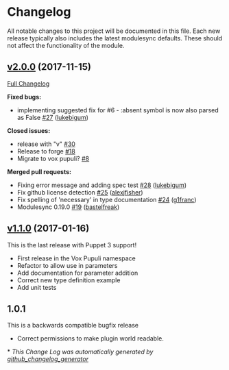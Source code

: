 # Changelog

All notable changes to this project will be documented in this file.
Each new release typically also includes the latest modulesync defaults.
These should not affect the functionality of the module.

## [v2.0.0](https://github.com/voxpupuli/puppet-boolean/tree/v2.0.0) (2017-11-15)

[Full Changelog](https://github.com/voxpupuli/puppet-boolean/compare/v1.1.0...v2.0.0)

**Fixed bugs:**

- implementing suggested fix for \#6 - :absent symbol is now also parsed as False [\#27](https://github.com/voxpupuli/puppet-boolean/pull/27) ([lukebigum](https://github.com/lukebigum))

**Closed issues:**

- release with "v" [\#30](https://github.com/voxpupuli/puppet-boolean/issues/30)
- Release to forge [\#18](https://github.com/voxpupuli/puppet-boolean/issues/18)
- Migrate to vox pupuli? [\#8](https://github.com/voxpupuli/puppet-boolean/issues/8)

**Merged pull requests:**

- Fixing error message and adding spec test [\#28](https://github.com/voxpupuli/puppet-boolean/pull/28) ([lukebigum](https://github.com/lukebigum))
- Fix github license detection [\#25](https://github.com/voxpupuli/puppet-boolean/pull/25) ([alexjfisher](https://github.com/alexjfisher))
- Fix spelling of 'necessary' in type documentation [\#24](https://github.com/voxpupuli/puppet-boolean/pull/24) ([g1franc](https://github.com/g1franc))
- Modulesync 0.19.0 [\#19](https://github.com/voxpupuli/puppet-boolean/pull/19) ([bastelfreak](https://github.com/bastelfreak))

## [v1.1.0](https://github.com/voxpupuli/puppet-boolean/tree/v1.1.0) (2017-01-16)

This is the last release with Puppet 3 support!
* First release in the Vox Pupuli namespace
* Refactor to allow use in parameters
* Add documentation for parameter addition
* Correct new type definition example
* Add unit tests

1.0.1
-----

This is a backwards compatible bugfix release

  * Correct permissions to make plugin world readable.


\* *This Change Log was automatically generated by [github_changelog_generator](https://github.com/skywinder/Github-Changelog-Generator)*